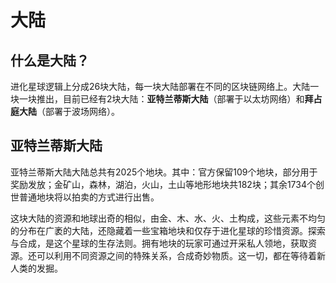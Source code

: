# 大陆

## **什么是大陆？**

进化星球逻辑上分成26块大陆，每一块大陆部署在不同的区块链网络上。大陆一块一块推出，目前已经有2块大陆：**亚特兰蒂斯大陆**（部署于以太坊网络）和**拜占庭大陆**（部署于波场网络）。

## 亚特兰蒂斯大陆

亚特兰蒂斯大陆大陆总共有2025个地块。其中：官方保留109个地块，部分用于奖励发放；金矿山，森林，湖泊，火山，土山等地形地块共182块；其余1734个创世普通地块将以拍卖的方式进行出售。

这块大陆的资源和地球出奇的相似，由金、木、水、火、土构成，这些元素不均匀的分布在广袤的大陆，还隐藏着一些宝箱地块和仅存于进化星球的珍惜资源。探索与合成，是这个星球的生存法则。拥有地块的玩家可通过开采私人领地，获取资源。还可以利用不同资源之间的特殊关系，合成奇妙物质。这一切，都在等待着新人类的发掘。  


